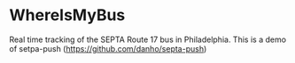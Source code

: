 WhereIsMyBus
==========

Real time tracking of the SEPTA Route 17 bus in Philadelphia. This is a demo of setpa-push (https://github.com/danho/septa-push)
